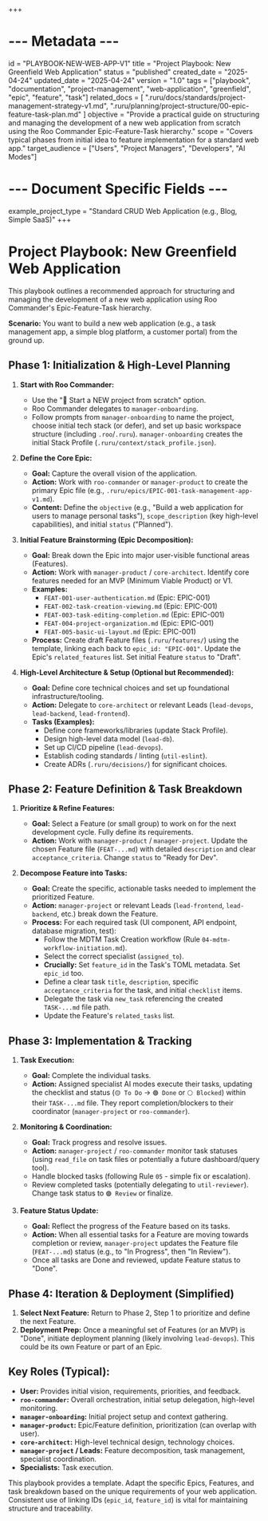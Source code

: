 +++
# --- Metadata ---
id = "PLAYBOOK-NEW-WEB-APP-V1"
title = "Project Playbook: New Greenfield Web Application"
status = "published"
created_date = "2025-04-24"
updated_date = "2025-04-24"
version = "1.0"
tags = ["playbook", "documentation", "project-management", "web-application", "greenfield", "epic", "feature", "task"]
related_docs = [
    ".ruru/docs/standards/project-management-strategy-v1.md",
    ".ruru/planning/project-structure/00-epic-feature-task-plan.md"
]
objective = "Provide a practical guide on structuring and managing the development of a new web application from scratch using the Roo Commander Epic-Feature-Task hierarchy."
scope = "Covers typical phases from initial idea to feature implementation for a standard web app."
target_audience = ["Users", "Project Managers", "Developers", "AI Modes"]
# --- Document Specific Fields ---
example_project_type = "Standard CRUD Web Application (e.g., Blog, Simple SaaS)"
+++

# Project Playbook: New Greenfield Web Application

This playbook outlines a recommended approach for structuring and managing the development of a new web application using Roo Commander's Epic-Feature-Task hierarchy.

**Scenario:** You want to build a new web application (e.g., a task management app, a simple blog platform, a customer portal) from the ground up.

## Phase 1: Initialization & High-Level Planning

1.  **Start with Roo Commander:**
    *   Use the "🚀 Start a NEW project from scratch" option.
    *   Roo Commander delegates to `manager-onboarding`.
    *   Follow prompts from `manager-onboarding` to name the project, choose initial tech stack (or defer), and set up basic workspace structure (including `.roo`/`.ruru`). `manager-onboarding` creates the initial Stack Profile (`.ruru/context/stack_profile.json`).

2.  **Define the Core Epic:**
    *   **Goal:** Capture the overall vision of the application.
    *   **Action:** Work with `roo-commander` or `manager-product` to create the primary Epic file (e.g., `.ruru/epics/EPIC-001-task-management-app-v1.md`).
    *   **Content:** Define the `objective` (e.g., "Build a web application for users to manage personal tasks"), `scope_description` (key high-level capabilities), and initial `status` ("Planned").

3.  **Initial Feature Brainstorming (Epic Decomposition):**
    *   **Goal:** Break down the Epic into major user-visible functional areas (Features).
    *   **Action:** Work with `manager-product` / `core-architect`. Identify core features needed for an MVP (Minimum Viable Product) or V1.
    *   **Examples:**
        *   `FEAT-001-user-authentication.md` (Epic: EPIC-001)
        *   `FEAT-002-task-creation-viewing.md` (Epic: EPIC-001)
        *   `FEAT-003-task-editing-completion.md` (Epic: EPIC-001)
        *   `FEAT-004-project-organization.md` (Epic: EPIC-001)
        *   `FEAT-005-basic-ui-layout.md` (Epic: EPIC-001)
    *   **Process:** Create draft Feature files (`.ruru/features/`) using the template, linking each back to `epic_id: "EPIC-001"`. Update the Epic's `related_features` list. Set initial Feature `status` to "Draft".

4.  **High-Level Architecture & Setup (Optional but Recommended):**
    *   **Goal:** Define core technical choices and set up foundational infrastructure/tooling.
    *   **Action:** Delegate to `core-architect` or relevant Leads (`lead-devops`, `lead-backend`, `lead-frontend`).
    *   **Tasks (Examples):**
        *   Define core frameworks/libraries (update Stack Profile).
        *   Design high-level data model (`lead-db`).
        *   Set up CI/CD pipeline (`lead-devops`).
        *   Establish coding standards / linting (`util-eslint`).
        *   Create ADRs (`.ruru/decisions/`) for significant choices.

## Phase 2: Feature Definition & Task Breakdown

1.  **Prioritize & Refine Features:**
    *   **Goal:** Select a Feature (or small group) to work on for the next development cycle. Fully define its requirements.
    *   **Action:** Work with `manager-product` / `manager-project`. Update the chosen Feature file (`FEAT-...md`) with detailed `description` and clear `acceptance_criteria`. Change `status` to "Ready for Dev".

2.  **Decompose Feature into Tasks:**
    *   **Goal:** Create the specific, actionable tasks needed to implement the prioritized Feature.
    *   **Action:** `manager-project` or relevant Leads (`lead-frontend`, `lead-backend`, etc.) break down the Feature.
    *   **Process:** For each required task (UI component, API endpoint, database migration, test):
        *   Follow the MDTM Task Creation workflow (Rule `04-mdtm-workflow-initiation.md`).
        *   Select the correct specialist (`assigned_to`).
        *   **Crucially:** Set `feature_id` in the Task's TOML metadata. Set `epic_id` too.
        *   Define a clear task `title`, `description`, specific `acceptance_criteria` for the task, and initial `checklist` items.
        *   Delegate the task via `new_task` referencing the created `TASK-...md` file path.
        *   Update the Feature's `related_tasks` list.

## Phase 3: Implementation & Tracking

1.  **Task Execution:**
    *   **Goal:** Complete the individual tasks.
    *   **Action:** Assigned specialist AI modes execute their tasks, updating the checklist and status (`🟡 To Do` -> `🟢 Done` or `⚪ Blocked`) within their `TASK-...md` file. They report completion/blockers to their coordinator (`manager-project` or `roo-commander`).

2.  **Monitoring & Coordination:**
    *   **Goal:** Track progress and resolve issues.
    *   **Action:** `manager-project` / `roo-commander` monitor task statuses (using `read_file` on task files or potentially a future dashboard/query tool).
    *   Handle blocked tasks (following Rule `05` - simple fix or escalation).
    *   Review completed tasks (potentially delegating to `util-reviewer`). Change task status to `🟣 Review` or finalize.

3.  **Feature Status Update:**
    *   **Goal:** Reflect the progress of the Feature based on its tasks.
    *   **Action:** When all essential tasks for a Feature are moving towards completion or review, `manager-project` updates the Feature file (`FEAT-...md`) status (e.g., to "In Progress", then "In Review").
    *   Once all tasks are Done and reviewed, update Feature status to "Done".

## Phase 4: Iteration & Deployment (Simplified)

1.  **Select Next Feature:** Return to Phase 2, Step 1 to prioritize and define the next Feature.
2.  **Deployment Prep:** Once a meaningful set of Features (or an MVP) is "Done", initiate deployment planning (likely involving `lead-devops`). This could be its own Feature or part of an Epic.

## Key Roles (Typical):

*   **User:** Provides initial vision, requirements, priorities, and feedback.
*   **`roo-commander`:** Overall orchestration, initial setup delegation, high-level monitoring.
*   **`manager-onboarding`:** Initial project setup and context gathering.
*   **`manager-product`:** Epic/Feature definition, prioritization (can overlap with user).
*   **`core-architect`:** High-level technical design, technology choices.
*   **`manager-project` / Leads:** Feature decomposition, task management, specialist coordination.
*   **Specialists:** Task execution.

This playbook provides a template. Adapt the specific Epics, Features, and task breakdown based on the unique requirements of your web application. Consistent use of linking IDs (`epic_id`, `feature_id`) is vital for maintaining structure and traceability.
